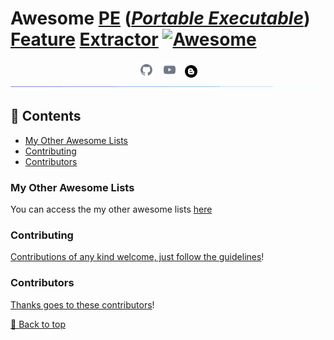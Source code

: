 # Awesome [PE](https://en.wikipedia.org/wiki/Portable_Executable) (_[Portable Executable](https://youtube.com/playlist?list=PL9V4Zu3RroiU7nAvkoC3rN8Y6EQ_17X22&si=c5aU7aJbb4GHg8m-)_) [Feature](https://en.wikipedia.org/wiki/Feature_(machine_learning)) [Extractor](https://en.wikipedia.org/wiki/Comparison_of_executable_file_formats) [![Awesome](https://awesome.re/badge.svg)](https://awesome.re)
<p align="center">
    <a href="https://github.com/cybersecurity-dev/"><img height="25" src="https://github.com/cybersecurity-dev/cybersecurity-dev/blob/main/assets/github.svg" alt="GitHub"></a>
    &nbsp;
    <a href="https://www.youtube.com/@CyberThreatDefence"><img height="25" src="https://github.com/cybersecurity-dev/cybersecurity-dev/blob/main/assets/youtube.svg" alt="YouTube"></a>
    &nbsp;
    <a href="https://cyberthreatdefence.com/my_awesome_lists"><img height="20" src="https://github.com/cybersecurity-dev/cybersecurity-dev/blob/main/assets/blog.svg" alt="My Awesome Lists"></a>
    <img src="https://github.com/cybersecurity-dev/cybersecurity-dev/blob/main/assets/bar.gif">
</p>

## 📖 Contents
- [My Other Awesome Lists](#my-other-awesome-lists)
- [Contributing](#contributing)
- [Contributors](#contributors)


### My Other Awesome Lists
You can access the my other awesome lists [here](https://cyberthreatdefence.com/my_awesome_lists)


### Contributing

[Contributions of any kind welcome, just follow the guidelines](contributing.md)!

### Contributors

[Thanks goes to these contributors](https://github.com/cybersecurity-dev/awesome-pe-feature-extractor/graphs/contributors)!

[🔼 Back to top](#awesome-pe-feature-extractor-)
